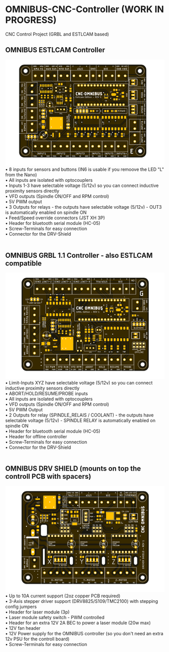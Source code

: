# OMNIBUS-CNC-Controller (WORK IN PROGRESS)
CNC Control Project (GRBL and ESTLCAM based)

## OMNIBUS ESTLCAM Controller</br>
<img src="https://raw.githubusercontent.com/skaman82/OMNIBUS-CNC-Controller/main/Images/OMNIBUS%20EstlCam%20board%20v3_t.png"/></br>
• 8 inputs for sensors and buttons (IN6 is usable if you remoove the LED "L" from the Nano)</br>
• All inputs are isolated with optocouplers</br>
• Inputs 1-3 have selectable voltage (5/12v) so you can connect inductive proximity sensors directly</br>
• VFD outputs (Spindle ON/OFF and RPM control)</br>
• 5V PWM output</br>
• 3 Outputs for relays - the outputs have selectable voltage (5/12v) - OUT3 is automatically enabled on spindle ON</br>
• Feed/Speed override connectors (JST XH 3P)</br>
• Header for bluetooth serial module (HC-05)</br>
• Screw-Terminals for easy connection</br>
• Connector for the DRV-Shield</br>
</br>
## OMNIBUS GRBL 1.1 Controller - also ESTLCAM compatible</br>
<img src="https://raw.githubusercontent.com/skaman82/OMNIBUS-CNC-Controller/main/Images/OMNIBUS%20GRBL%20board%20v2_t.png"/></br>
• Limit-Inputs XYZ have selectable voltage (5/12v) so you can connect inductive proximity sensors directly</br>
• ABORT/HOLD/RESUME/PROBE inputs</br>
• All inputs are isolated with optocouplers</br>
• VFD outputs (Spindle ON/OFF and RPM control)</br>
• 5V PWM Output</br>
• 2 Outputs for relay (SPINDLE_RELAIS / COOLANT) - the outputs have selectable voltage (5/12v) - SPINDLE RELAY is automatically enabled on spindle ON</br>
• Header for bluetooth serial module (HC-05)</br>
• Header for offline controller</br>
• Screw-Terminals for easy connection</br>
• Connector for the DRV-Shield</br>
</br>
## OMNIBUS DRV SHIELD (mounts on top the controll PCB with spacers)</br>
<img src="https://raw.githubusercontent.com/skaman82/OMNIBUS-CNC-Controller/main/Images/OMNIBUS%20Stepper%20board%20v2_t.png"/></br>
• Up to 10A current support (2oz copper PCB required)</br>
• 3-Axis stepper driver support (DRV8825/S109/TMC2100) with stepping config jumpers</br>
• Header for laser module (3p)</br>
• Laser module safety switch - PWM controlled</br>
• Header for an extra 12V 2A BEC to power a laser module (20w max)</br>
• 12V fan header</br>
• 12V Power supply for the OMNIBUS controller (so you don't need an extra 12v PSU for the controll board)</br>
• Screw-Terminals for easy connection</br>
